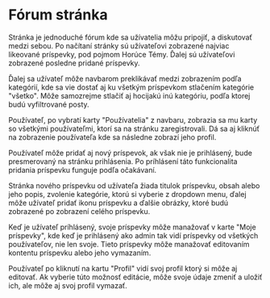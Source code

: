 # Fórum stránka
Stránka je jednoduché fórum kde sa užívatelia môžu pripojiť, a diskutovať medzi sebou.
Po načítaní stránky sú užívateľovi zobrazené najviac likeované príspevky, pod pojmom Horúce Témy.
Ďalej sú užívateľovi zobrazené posledne pridané príspevky.

Ďalej sa užívateľ môže navbarom preklikávať medzi zobrazením podľa kategórií, kde sa vie dostať aj ku všetkým príspevkom
stlačením kategórie "všetko". Môže samozrejme stlačiť aj hocijakú inú kategóriu, podľa ktorej budú vyfiltrované posty.

Používateľ, po vybratí karty "Používatelia" z navbaru, zobrazia sa mu karty so všetkými používateľmi, ktorí sa na stránku
zaregistrovali. Dá sa aj kliknúť na zobrazenie používateľa kde sa následne zobrazí jeho profil.

Používateľ môže pridať aj nový príspevok, ak však nie je prihlásený, bude presmerovaný na stránku prihlásenia.
Po príhlásení táto funkcionalita pridania príspevku funguje podľa očakávaní.

Stránka nového príspevku od užívateľa žiada titulok príspevku, obsah alebo jeho popis, zvolenie kategórie, ktorú si vyberie
z dropdown menu, ďalej môže užívateľ pridať ikonu príspevku a ďalšie obrázky, ktoré budú zobrazené po zobrazení celého príspevku.

Keď je užívateľ príhlásený, svoje príspevky môže manažovať v karte "Moje príspevky", kde keď je prihlásený ako admin tak vidí príspevky
od všetkých používateľov, nie len svoje. Tieto príspevky môže manažovať editovaním kontentu príspevku alebo jeho vymazaním.

Používateľ po kliknutí na kartu "Profil" vidí svoj profil ktorý si môže aj editovať. Ak vyberie túto možnosť editácie,
môže svoje údaje zmeniť a uložiť ich, ale môže aj svoj profil vymazať.

